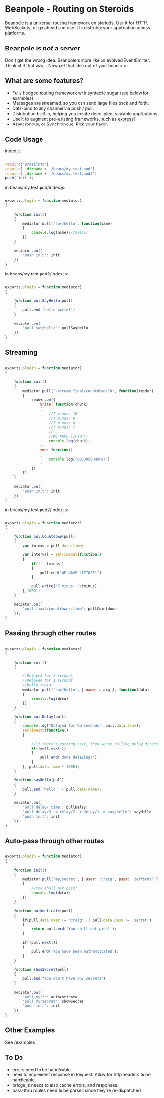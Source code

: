 Beanpole - Routing on Steroids 
==============================

Beanpole is a universal routing framework on steriods. Use it for HTTP, WebSockets, or go ahead and use it to distrubte your application across platforms. 

Beanpole is *not* a server
--------------------------

Don't get the wrong idea. Beanpole's more like an evolved EventEmitter. Think of it that way... Now get that idea out of your head >.>.

What are some features?
-----------------------
	
- Fully fledged routing framework with syntactic sugar (see below for examples). 
- Messages are streamed, so you can send large files back and forth.
- Data-bind to any channel via push / pull.
- Distribution built in, helping you create decoupled, scalable applications.
- Use it to augment pre-existing frameworks, such as [express](https://github.com/visionmedia/express)!
- Asyncronous, or Synchronous. Pick your flavor.

Code Usage
----------

index.js:

```javascript

require('brazilnut').
require(__dirname + '/beans/my.test.pod').
require(__dirname + '/beans/my.test.pod2').
push('init');

```

in beans/my.test.pod/index.js:


```javascript

exports.plugin = function(mediator)
{
	
	function init()
	{
		mediator.pull('say/hello', function(name)
		{
			console.log(name);//hello!
		})
	}
	
	mediator.on({
		'push init': init
	})
}

```

in beans/my.test.pod2/index.js:


```javascript

exports.plugin = function(mediator)
{
	
	function pullSayHello(pull)
	{
		pull.end('hello world!')
	}
	
	mediator.on({
		'pull say/hello': pullSayHello
	})
}

```


Streaming
---------

```javascript

exports.plugin = function(mediator)
{
	
	function init()
	{
		mediator.pull('-stream final/countdown/10', function(reader)
		{
			reader.on({
				write: function(chunk)
				{
					//T minus: 10
					//T minus: 9
					//T minus: 8
					//T minus: 7
					//...
					//WE HAVE LIFTOFF!
					console.log(chunk);
				},
				end: function()
				{
					console.log("BOOOOSSHHHHH!")
				}
			})
		})
	}
	
	mediator.on({
		'push init': init
	})
}

```

in beans/my.test.pod2/index.js:


```javascript

exports.plugin = function(mediator)
{
	
	function pullCountdown(pull)
	{
		var tminus = pull.data.time;

		var interval = setTimeout(function()
		{
			if(!(--tminus))
			{
				pull.end("WE HAVE LIFTOFF!");	
			}

			pull.write('T minus: '+tminus);
		},1000);
	}
	
	mediator.on({
		'pull final/countdown/:time': pullCountdown
	});
}

```


Passing through other routes
----------------------------

```javascript

exports.plugin = function(mediator)
{
	
	function init()
	{

		//Delayed for 2 seconds
		//Delayed for 1 seconds
		//hello craig
		mediator.pull('say/hello', { name: craig }, function(data)
		{
			console.log(data)
		})
	}

	function pullDelay(pull)
	{
		console.log("Delayed for %d seconds", pull.data.time);
		setTimeout(function()
		{

			//if there's nothing next, then we're calling delay directly
			if(!pull.next())
			{
				pull.end('done delaying!');
			}
		}, pull.data.time * 1000);
	}

	function sayHello(pull)
	{
		pull.end('hello ' + pull.data.name);
	}
	
	mediator.on({
		'pull delay/:time': pullDelay,
		'pull delay/3 -> delay/2 -> delay/1 -> say/hello': sayHello 
		'push init': init
	})
}

```

Auto-pass through other routes
------------------------------

```javascript

exports.plugin = function(mediator)
{
	
	function init()
	{
		mediator.pull('my/secret', { user: 'craig', pass: 'jefferds' }, function(data)
		{
			//You shall not pass!
			console.log(data);
		})
	}

	function authenticate(pull)
	{
		if(pull.data.user != 'craig' || pull.data.pass != 'secret')
		{
			return pull.end('You shall not pass!');
		}

		if(!pull.next())
		{
			pull.end('You have been authenticated');
		}
	}

	function showSecret(pull)
	{
		pull.end("You don't have any secrets")
	}
	
	mediator.on({
		'pull my/*': authenticate,
		'pull my/secret': showSecret 
		'push init': init
	})
}

```



Other Examples
--------------

See /examples



To Do
-----

- errors need to be handleable.
- need to implement response in Request. Allow for http headers to be handleable. 
- bridge.js needs to also cache errors, and responses. 
- pass-thru routes need to be parsed since they're re-dispatched